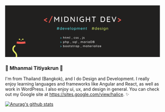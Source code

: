 ![](https://github.com/MidnightCore/MidnightCore/blob/master/Midnight%20dev.png)
### 🎊 Mhanmai Titiyakrun 🎉

I'm from Thailand (Bangkok), and I do Design and Development. I really enjoy learning languages and frameworks like Angular and React, as well as work in WordPress. I also enjoy ui, ux, and design in general. You can check out my Google site at https://sites.google.com/view/halice. ✨

[![Anurag's github stats](https://github-readme-stats.vercel.app/api?username=MidnightCore)](https://github.com/anuraghazra/github-readme-stats)
